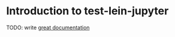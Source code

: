 # Introduction to test-lein-jupyter

TODO: write [great documentation](http://jacobian.org/writing/what-to-write/)
